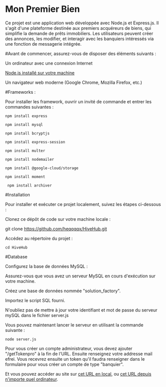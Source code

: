 # Mon Premier Bien 

Ce projet est une application web développée avec Node.js et Express.js. Il s'agit d'une plateforme destinée aux premiers acquéreurs de biens, qui simplifie la demande de prêts immobiliers. Les utilisateurs peuvent créer des annonces, les modifier, et interagir avec les banquiers intéressés via une fonction de messagerie intégrée.

#Avant de commencer, assurez-vous de disposer des éléments suivants :

Un ordinateur avec une connexion Internet

[Node.js installé sur votre machine](https://nodejs.org/fr/download)

Un navigateur web moderne (Google Chrome, Mozilla Firefox, etc.)

#Frameworks :

Pour installer les framework, ouvrir un invité de commande et entrer les commandes suivantes :

```npm install express```

```npm install mysql```

```npm install bcryptjs```

```npm install express-session```

```npm install multer```

```npm install nodemailer```

```npm install @google-cloud/storage```

```npm install moment```

``` npm install archiver```


#Installation

Pour installer et exécuter ce projet localement, suivez les étapes ci-dessous :

Clonez ce dépôt de code sur votre machine locale :

git clone https://github.com/heqqqqx/HiveHub.git

Accédez au répertoire du projet :

```cd HiveHub```

#Database 

Configurez la base de données MySQL :

Assurez-vous que vous avez un serveur MySQL en cours d'exécution sur votre machine.

Créez une base de données nommée "solution_factory".

Importez le script SQL fourni.

N'oubliez pas de mettre à jour votre identifiant et mot de passe du serveur mySQL dans le fichier server.js


Vous pouvez maintenant lancer le serveur en utilisant la commande suivante :

```node server.js```

Pour vous créer un compte administrateur, vous devez ajouter "/getTokenpro" à la fin de l'URL. Ensuite renseignez votre addresse mail efrei. Vous recevrez ensuite un token qu'il faudra renseigner dans le formulaire pour vous créer un compte de type "banquier".

Et vous pouvez accéder au site sur [cet URL en local](http://localhost:3000/), ou [cet URL depuis n'importe quel ordinateur](http://77.68.80.193:3000/).
